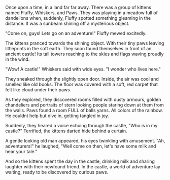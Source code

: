Once upon a time, in a land far far away. There was a group of kittens named Fluffy, Whiskers, and Paws. They was playing in a meadow full of dandelions when, suddenly, Fluffy spotted something gleaming in the distance. It was a sunbeam shining off a mysterious object.

"Come on, guys! Lets go on an adventure!" Fluffy mewed excitedly.

The kittens pranced towards the shining object. With their tiny paws leaving littleprints in the soft earth. They soon found themselves in front of an ancient castle! Its tall towers reaching to the skies and flags waving proudly in the wind.

"Wow! A castle!" Whiskers said with wide eyes. "I wonder who lives here."

They sneaked through the slightly open door. Inside, the air was cool and smelled like old books. The floor was covered with a soft, red carpet that felt like cloud under their paws.

As they explored, they discovered rooms filled with dusty armours, golden chandeliers and portraits of stern looking people staring down at them from the walls. Paws found a room FULL of balls yarns. All colors of the rainbow. He couldnt help but dive in, getting tangled in joy.

Suddenly, they heared a voice echoing through the castle, "Who is in my castle?" Terrified, the kittens darted hide behind a curtain.

A gentle looking old man appeared, his eyes twinkling with amusement. "Ah, adventurers!" he laughed, "Well come on then, let's have some milk and hear your tale."

And so the kittens spent the day in the castle, drinking milk and sharing laughter with their newfound friend. In the castle, a world of adventure lay waiting, ready to be discovered by curious paws.